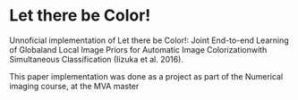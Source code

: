 Let there be Color!
===================

Unnoficial implementation of Let there be Color!: Joint End-to-end Learning of Globaland Local Image Priors for Automatic Image Colorizationwith  Simultaneous  Classification  (Iizuka  et  al.   2016).

This paper implementation was done as a project as part of the Numerical imaging course, at the MVA master
